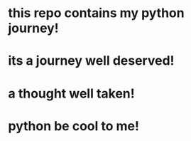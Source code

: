 # this repo contains my python journey!

# its a journey well deserved!

# a thought well taken!

# python be cool to me!
